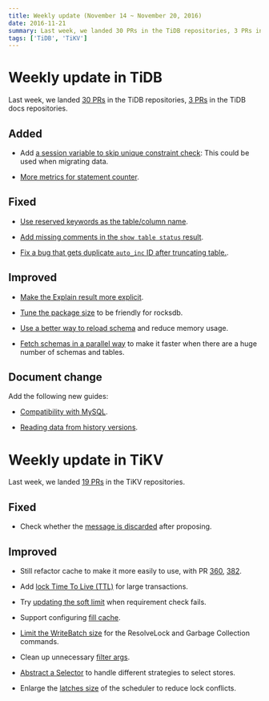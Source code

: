 ```yaml
---
title: Weekly update (November 14 ~ November 20, 2016)
date: 2016-11-21
summary: Last week, we landed 30 PRs in the TiDB repositories, 3 PRs in the TiDB docs repositories, and 19 PRs in the TiKV repositories.
tags: ['TiDB', 'TiKV']
---
```


# Weekly update in TiDB

Last week, we landed [30 PRs](https://github.com/pingcap/tidb/pulls?utf8=%E2%9C%93&q=is%3Apr%20is%3Amerged%20merged%3A2016-11-14..2016-11-20) in the TiDB repositories, [3 PRs](https://github.com/pingcap/docs/pulls?utf8=%E2%9C%93&q=is%3Apr%20is%3Amerged%20merged%3A2016-11-14..2016-11-20%20) in the TiDB docs repositories.

## Added

+ Add [a session variable to skip unique constraint check](https://github.com/pingcap/tidb/pull/2031): This could be used when migrating data.

+ [More metrics for statement counter](https://github.com/pingcap/tidb/pull/1967).

## Fixed

+ [Use reserved keywords as the table/column name](https://github.com/pingcap/tidb/pull/2039).

+ [Add missing comments in the `show table status` result](https://github.com/pingcap/tidb/pull/2032).

+ [Fix a bug that gets duplicate `auto_inc` ID after truncating table.](https://github.com/pingcap/tidb/pull/2000).

## Improved

+ [Make the Explain result more explicit](https://github.com/pingcap/tidb/pull/2022).

+ [Tune the package size](https://github.com/pingcap/tidb/pull/2021) to be friendly for rocksdb.

+ [Use a better way to reload schema](https://github.com/pingcap/tidb/pull/2006) and reduce memory usage.

+ [Fetch schemas in a parallel way](https://github.com/pingcap/tidb/pull/1996) to make it faster when there are a huge number of schemas and tables.

## Document change

Add the following new guides:

* [Compatibility with MySQL](https://github.com/pingcap/docs/blob/master/op-guide/mysql-compatibility.md).

* [Reading data from history versions](https://github.com/pingcap/docs/blob/master/op-guide/history-read.md).

# Weekly update in TiKV

Last week, we landed [19 PRs](https://github.com/search?utf8=%E2%9C%93&q=repo%3Apingcap%2Ftikv+repo%3Apingcap%2Fpd+is%3Apr+is%3Amerged+merged%3A2016-11-13..2016-11-19&type=Issues&ref=searchresults) in the TiKV repositories.

## Fixed

+ Check whether the [message is discarded](https://github.com/pingcap/tikv/pull/1316) after proposing.

## Improved

+ Still refactor cache to make it more easily to use, with PR [360](https://github.com/pingcap/pd/pull/360), [382](https://github.com/pingcap/pd/pull/382).

+ Add [lock Time To Live (TTL)](https://github.com/pingcap/tikv/pull/1302) for large transactions.

+ Try [updating the soft limit](https://github.com/pingcap/tikv/pull/1308) when requirement check fails.

+ Support configuring [fill cache](https://github.com/pingcap/tikv/pull/1309).

+ [Limit the WriteBatch size](https://github.com/pingcap/tikv/pull/1312) for the ResolveLock and Garbage Collection commands. 

+ Clean up unnecessary [filter args](https://github.com/pingcap/pd/pull/387).

+ [Abstract a Selector](https://github.com/pingcap/pd/pull/388) to handle different strategies to select stores. 

+ Enlarge the [latches size]([https://github.com/pingcap/tikv/pull/1321](https://github.com/pingcap/tikv/pull/1321)) of the scheduler to reduce lock conflicts.
